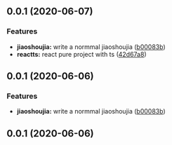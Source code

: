 ## 0.0.1 (2020-06-07)


### Features

* **jiaoshoujia:** write a normmal jiaoshoujia ([b00083b](https://github.com/hblvsjtu/MyBlog/commit/b00083b7b123e492597bb386349d7e7f6d8662e0))
* **reactts:** react pure project with ts ([42d67a8](https://github.com/hblvsjtu/MyBlog/commit/42d67a88004cd9f94bd250c111813421d4ada813))



## 0.0.1 (2020-06-06)

### Features

-   **jiaoshoujia:** write a normmal jiaoshoujia ([b00083b](https://github.com/hblvsjtu/MyBlog/commit/b00083b7b123e492597bb386349d7e7f6d8662e0))

## 0.0.1 (2020-06-06)
